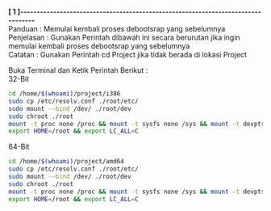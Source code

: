 **[ 1 ]---------------------------------------------------------------------------------**  
Panduan      :   Memulai kembali proses debootsrap yang sebelumnya  
Penjelasan   : Gunakan Perintah dibawah ini secara berurutan jika ingin memulai kembali proses debootsrap yang sebelumnya  
Catatan      : Gunakan Perintah cd Project jika tidak berada di lokasi Project  

Buka Terminal dan Ketik Perintah Berikut :  
32-Bit  
```bash
cd /home/$(whoami)/project/i386
sudo cp /etc/resolv.conf ./root/etc/
sudo mount --bind /dev/ ./root/dev
sudo chroot ./root
mount -t proc none /proc && mount -t sysfs none /sys && mount -t devpts none /dev/pts
export HOME=/root && export LC_ALL=C
```
64-Bit  
```bash
cd /home/$(whoami)/project/amd64
sudo cp /etc/resolv.conf ./root/etc/
sudo mount --bind /dev/ ./root/dev
sudo chroot ./root
mount -t proc none /proc && mount -t sysfs none /sys && mount -t devpts none /dev/pts
export HOME=/root && export LC_ALL=C
```

